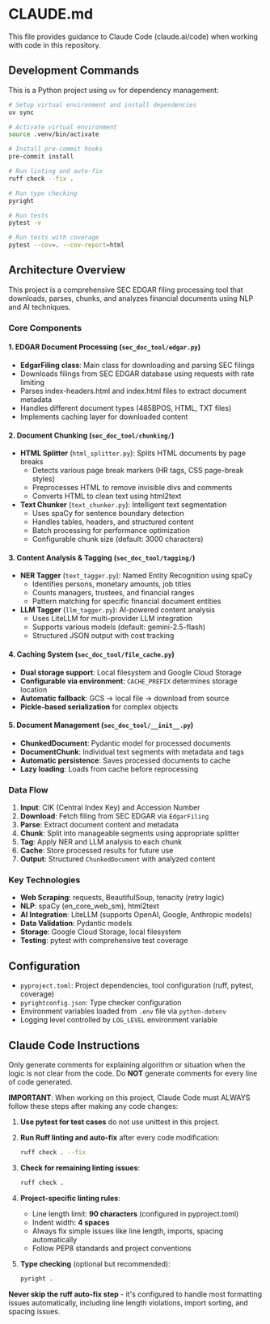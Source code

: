 # CLAUDE.md

This file provides guidance to Claude Code (claude.ai/code) when working with code in this repository.

## Development Commands

This is a Python project using `uv` for dependency management:

```bash
# Setup virtual environment and install dependencies
uv sync

# Activate virtual environment
source .venv/bin/activate

# Install pre-commit hooks
pre-commit install

# Run linting and auto-fix
ruff check --fix .

# Run type checking
pyright

# Run tests
pytest -v

# Run tests with coverage
pytest --cov=. --cov-report=html
```

## Architecture Overview

This project is a comprehensive SEC EDGAR filing processing tool that downloads, parses, chunks, and analyzes financial documents using NLP and AI techniques.

### Core Components

#### 1. EDGAR Document Processing (`sec_doc_tool/edgar.py`)
- **EdgarFiling class**: Main class for downloading and parsing SEC filings
- Downloads filings from SEC EDGAR database using requests with rate limiting
- Parses index-headers.html and index.html files to extract document metadata
- Handles different document types (485BPOS, HTML, TXT files)
- Implements caching layer for downloaded content

#### 2. Document Chunking (`sec_doc_tool/chunking/`)
- **HTML Splitter** (`html_splitter.py`): Splits HTML documents by page breaks
  - Detects various page break markers (HR tags, CSS page-break styles)
  - Preprocesses HTML to remove invisible divs and comments
  - Converts HTML to clean text using html2text
- **Text Chunker** (`text_chunker.py`): Intelligent text segmentation
  - Uses spaCy for sentence boundary detection
  - Handles tables, headers, and structured content
  - Batch processing for performance optimization
  - Configurable chunk size (default: 3000 characters)

#### 3. Content Analysis & Tagging (`sec_doc_tool/tagging/`)
- **NER Tagger** (`text_tagger.py`): Named Entity Recognition using spaCy
  - Identifies persons, monetary amounts, job titles
  - Counts managers, trustees, and financial ranges
  - Pattern matching for specific financial document entities
- **LLM Tagger** (`llm_tagger.py`): AI-powered content analysis
  - Uses LiteLLM for multi-provider LLM integration
  - Supports various models (default: gemini-2.5-flash)
  - Structured JSON output with cost tracking

#### 4. Caching System (`sec_doc_tool/file_cache.py`)
- **Dual storage support**: Local filesystem and Google Cloud Storage
- **Configurable via environment**: `CACHE_PREFIX` determines storage location
- **Automatic fallback**: GCS → local file → download from source
- **Pickle-based serialization** for complex objects

#### 5. Document Management (`sec_doc_tool/__init__.py`)
- **ChunkedDocument**: Pydantic model for processed documents
- **DocumentChunk**: Individual text segments with metadata and tags
- **Automatic persistence**: Saves processed documents to cache
- **Lazy loading**: Loads from cache before reprocessing

### Data Flow

1. **Input**: CIK (Central Index Key) and Accession Number
2. **Download**: Fetch filing from SEC EDGAR via `EdgarFiling`
3. **Parse**: Extract document content and metadata
4. **Chunk**: Split into manageable segments using appropriate splitter
5. **Tag**: Apply NER and LLM analysis to each chunk
6. **Cache**: Store processed results for future use
7. **Output**: Structured `ChunkedDocument` with analyzed content

### Key Technologies

- **Web Scraping**: requests, BeautifulSoup, tenacity (retry logic)
- **NLP**: spaCy (en_core_web_sm), html2text
- **AI Integration**: LiteLLM (supports OpenAI, Google, Anthropic models)
- **Data Validation**: Pydantic models
- **Storage**: Google Cloud Storage, local filesystem
- **Testing**: pytest with comprehensive test coverage


## Configuration

- `pyproject.toml`: Project dependencies, tool configuration (ruff, pytest, coverage)
- `pyrightconfig.json`: Type checker configuration
- Environment variables loaded from `.env` file via `python-dotenv`
- Logging level controlled by `LOG_LEVEL` environment variable


## Claude Code Instructions

Only generate comments for explaining algorithm or situation when the logic is not clear from the code.
Do **NOT** generate comments for every line of code generated.

**IMPORTANT**: When working on this project, Claude Code must ALWAYS follow these steps after making any code changes:

1. **Use pytest for test cases** do not use unittest in this project.

2. **Run Ruff linting and auto-fix** after every code modification:
   ```bash
   ruff check . --fix
   ```

3. **Check for remaining linting issues**:
   ```bash
   ruff check .
   ```

4. **Project-specific linting rules**:
   - Line length limit: **90 characters** (configured in pyproject.toml)
   - Indent width: **4 spaces**
   - Always fix simple issues like line length, imports, spacing automatically
   - Follow PEP8 standards and project conventions

5. **Type checking** (optional but recommended):
   ```bash
   pyright .
   ```

**Never skip the ruff auto-fix step** - it's configured to handle most formatting issues automatically, including line length violations, import sorting, and spacing issues.
